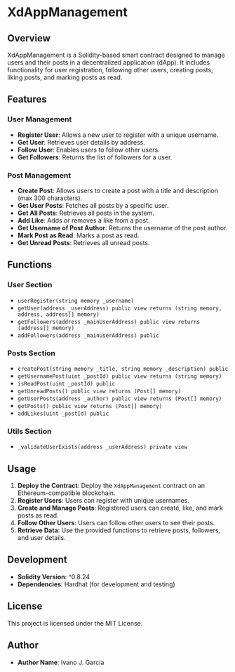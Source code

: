# XdAppManagement

## Overview

XdAppManagement is a Solidity-based smart contract designed to manage users and their posts in a decentralized application (dApp). It includes functionality for user registration, following other users, creating posts, liking posts, and marking posts as read.

## Features

### User Management
- **Register User**: Allows a new user to register with a unique username.
- **Get User**: Retrieves user details by address.
- **Follow User**: Enables users to follow other users.
- **Get Followers**: Returns the list of followers for a user.

### Post Management
- **Create Post**: Allows users to create a post with a title and description (max 300 characters).
- **Get User Posts**: Fetches all posts by a specific user.
- **Get All Posts**: Retrieves all posts in the system.
- **Add Like**: Adds or removes a like from a post.
- **Get Username of Post Author**: Returns the username of the post author.
- **Mark Post as Read**: Marks a post as read.
- **Get Unread Posts**: Retrieves all unread posts.

## Functions

### User Section
- `userRegister(string memory _username)`
- `getUser(address _userAddress) public view returns (string memory, address, address[] memory)`
- `getFollowers(address _mainUserAddress) public view returns (address[] memory)`
- `addFollowers(address _mainUserAddress) public`

### Posts Section
- `createPost(string memory _title, string memory _description) public`
- `getUsernamePost(uint _postId) public view returns (string memory)`
- `isReadPost(uint _postId) public`
- `getUnreadPosts() public view returns (Post[] memory)`
- `getUserPosts(address _author) public view returns (Post[] memory)`
- `getPosts() public view returns (Post[] memory)`
- `addLikes(uint _postId) public`

### Utils Section
- `_validateUserExists(address _userAddress) private view`

## Usage

1. **Deploy the Contract**: Deploy the `XdAppManagement` contract on an Ethereum-compatible blockchain.
2. **Register Users**: Users can register with unique usernames.
3. **Create and Manage Posts**: Registered users can create, like, and mark posts as read.
4. **Follow Other Users**: Users can follow other users to see their posts.
5. **Retrieve Data**: Use the provided functions to retrieve posts, followers, and user details.

## Development

- **Solidity Version**: ^0.8.24
- **Dependencies**: Hardhat (for development and testing)

## License

This project is licensed under the MIT License.

## Author

- **Author Name**: Ivano J. Garcia